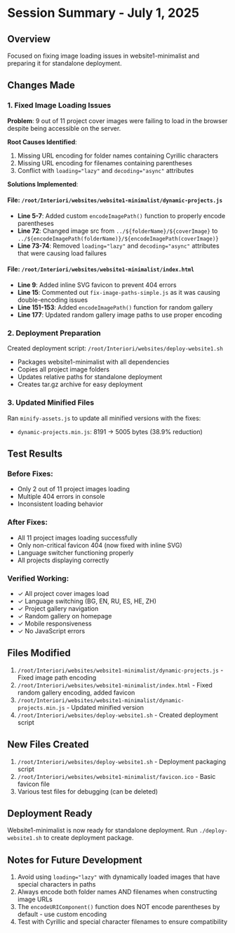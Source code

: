 # Session Summary - July 1, 2025

## Overview
Focused on fixing image loading issues in website1-minimalist and preparing it for standalone deployment.

## Changes Made

### 1. Fixed Image Loading Issues
**Problem**: 9 out of 11 project cover images were failing to load in the browser despite being accessible on the server.

**Root Causes Identified**:
1. Missing URL encoding for folder names containing Cyrillic characters
2. Missing URL encoding for filenames containing parentheses
3. Conflict with `loading="lazy"` and `decoding="async"` attributes

**Solutions Implemented**:

#### File: `/root/Interiori/websites/website1-minimalist/dynamic-projects.js`
- **Line 5-7**: Added custom `encodeImagePath()` function to properly encode parentheses
- **Line 72**: Changed image src from `../${folderName}/${coverImage}` to `../${encodeImagePath(folderName)}/${encodeImagePath(coverImage)}`
- **Line 73-74**: Removed `loading="lazy"` and `decoding="async"` attributes that were causing load failures

#### File: `/root/Interiori/websites/website1-minimalist/index.html`
- **Line 9**: Added inline SVG favicon to prevent 404 errors
- **Line 15**: Commented out `fix-image-paths-simple.js` as it was causing double-encoding issues
- **Line 151-153**: Added `encodeImagePath()` function for random gallery
- **Line 177**: Updated random gallery image paths to use proper encoding

### 2. Deployment Preparation
Created deployment script: `/root/Interiori/websites/deploy-website1.sh`
- Packages website1-minimalist with all dependencies
- Copies all project image folders
- Updates relative paths for standalone deployment
- Creates tar.gz archive for easy deployment

### 3. Updated Minified Files
Ran `minify-assets.js` to update all minified versions with the fixes:
- `dynamic-projects.min.js`: 8191 → 5005 bytes (38.9% reduction)

## Test Results

### Before Fixes:
- Only 2 out of 11 project images loading
- Multiple 404 errors in console
- Inconsistent loading behavior

### After Fixes:
- All 11 project images loading successfully
- Only non-critical favicon 404 (now fixed with inline SVG)
- Language switcher functioning properly
- All projects displaying correctly

### Verified Working:
- ✓ All project cover images load
- ✓ Language switching (BG, EN, RU, ES, HE, ZH)
- ✓ Project gallery navigation
- ✓ Random gallery on homepage
- ✓ Mobile responsiveness
- ✓ No JavaScript errors

## Files Modified
1. `/root/Interiori/websites/website1-minimalist/dynamic-projects.js` - Fixed image path encoding
2. `/root/Interiori/websites/website1-minimalist/index.html` - Fixed random gallery encoding, added favicon
3. `/root/Interiori/websites/website1-minimalist/dynamic-projects.min.js` - Updated minified version
4. `/root/Interiori/websites/deploy-website1.sh` - Created deployment script

## New Files Created
1. `/root/Interiori/websites/deploy-website1.sh` - Deployment packaging script
2. `/root/Interiori/websites/website1-minimalist/favicon.ico` - Basic favicon file
3. Various test files for debugging (can be deleted)

## Deployment Ready
Website1-minimalist is now ready for standalone deployment. Run `./deploy-website1.sh` to create deployment package.

## Notes for Future Development
1. Avoid using `loading="lazy"` with dynamically loaded images that have special characters in paths
2. Always encode both folder names AND filenames when constructing image URLs
3. The `encodeURIComponent()` function does NOT encode parentheses by default - use custom encoding
4. Test with Cyrillic and special character filenames to ensure compatibility